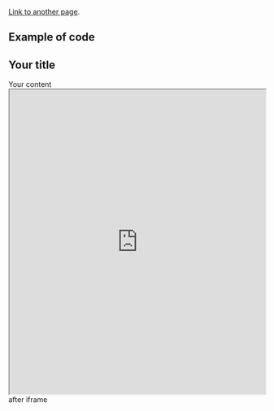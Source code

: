 [Link to another page](./another-page.html).

<h2>Example of code</h2>

<div class="container">
    <div class="block two first">
        <h2>Your title</h2>
        <div >
            Your content
        </div>
    </div>
</div>

<iframe width="100%" height="600" src="https://www.w3schools.com">
  <p>Your browser does not support iframes.</p>
</iframe>

<div >
    after iframe
</div>
